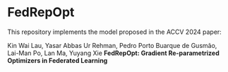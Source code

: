 # FedRepOpt

This repository implements the model proposed in the ACCV 2024 paper:

Kin Wai Lau, Yasar Abbas Ur Rehman, Pedro Porto Buarque de Gusmão, Lai-Man Po, Lan Ma, Yuyang Xie **FedRepOpt: Gradient Re-parametrized Optimizers in Federated Learning**
